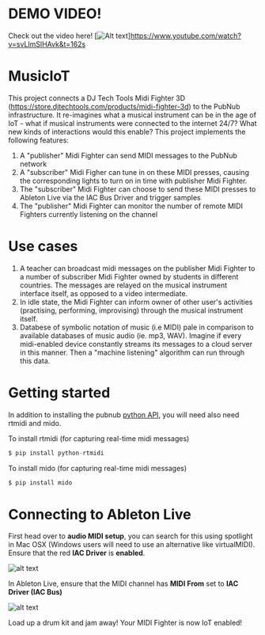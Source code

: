 # DEMO VIDEO!
Check out the video here!
[![Alt text](https://img.youtube.com/vi/VID/0.jpg)]https://www.youtube.com/watch?v=svLImSlHAvk&t=162s

# MusicIoT

This project connects a DJ Tech Tools Midi Fighter 3D (https://store.djtechtools.com/products/midi-fighter-3d) to the PubNub infrastructure. It re-imagines what a musical instrument can be in the age of IoT - what if musical instruments were connected to the internet 24/7? What new kinds of interactions would this enable? This project implements the following features:

1. A "publisher" Midi Fighter can send MIDI messages to the PubNub network
2. A "subscriber" Midi Figher can tune in on these MIDI presses, causing the corresponding lights to turn on in time with publisher Midi Fighter.
3. The "subscriber" Midi Fighter can choose to send these MIDI presses to Ableton Live via the IAC Bus Driver and trigger samples
4. The "publisher" Midi Fighter can monitor the number of remote MIDI Fighters currently listening on the channel

# Use cases

1. A teacher can broadcast midi messages on the publisher Midi Fighter to a number of subscriber Midi Fighter owned by students in different countries. The messages are relayed on the musical instrument interface itself, as opposed to a video intermediate. 
2. In idle state, the Midi Fighter can inform owner of other user's activities (practising, performing, improvising) through the musical instrument itself. 
3. Databese of symbolic notation of music (i.e MIDI) pale in comparison to available databases of music audio (ie. mp3, WAV). Imagine if every midi-enabled device constantly streams its messages to a cloud server in this manner. Then a "machine listening" algorithm can run through this data.  

# Getting started

In addition to installing the pubnub [python API](https://www.pubnub.com/docs/python/pubnub-python-sdk), you will need also need rtmidi and mido.

To install rtmidi (for capturing real-time midi messages)
```python
$ pip install python-rtmidi
```

To install mido (for capturing real-time midi messages)
```python
$ pip install mido
```

# Connecting to Ableton Live

First head over to **audio MIDI setup**, you can search for this using spotlight in Mac OSX (Windows users will need to use an alternative like virtualMIDI). Ensure that the red **IAC Driver** is **enabled**.

![alt text](https://github.com/lamtharnhantrakul/MusicIoT/blob/master/img/IAC%20Driver.png)

In Ableton Live, ensure that the MIDI channel has **MIDI From** set to **IAC Driver (IAC Bus)**

![alt text](https://github.com/lamtharnhantrakul/MusicIoT/blob/master/img/Ableton%20Channel%20Strip.png)

Load up a drum kit and jam away! Your MIDI Fighter is now IoT enabled!



